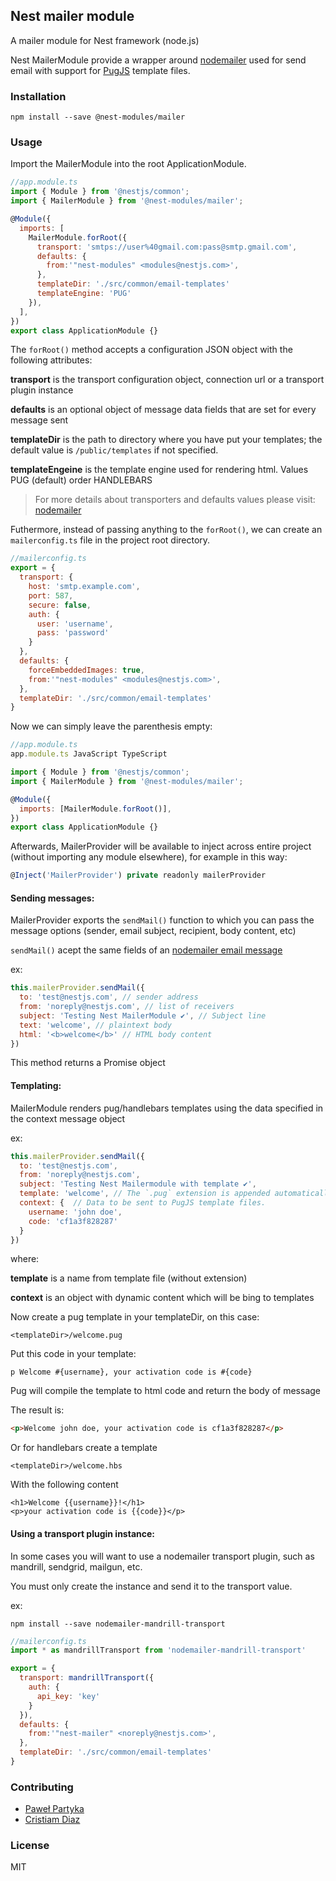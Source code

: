 ## Nest mailer module

A mailer module for Nest framework (node.js)

Nest MailerModule provide a wrapper around [nodemailer](https://nodemailer.com/) used for send email with support for [PugJS](https://pugjs.org) template files.

### Installation

```
npm install --save @nest-modules/mailer
```

### Usage

Import the MailerModule into the root ApplicationModule.

```javascript
//app.module.ts
import { Module } from '@nestjs/common';
import { MailerModule } from '@nest-modules/mailer';

@Module({
  imports: [
    MailerModule.forRoot({
      transport: 'smtps://user%40gmail.com:pass@smtp.gmail.com',
      defaults: {
        from:'"nest-modules" <modules@nestjs.com>',
      },
      templateDir: './src/common/email-templates'
      templateEngine: 'PUG'
    }),
  ],
})
export class ApplicationModule {}
```

The `forRoot()` method accepts a configuration JSON object with the following attributes:

**transport** is the transport configuration object, connection url or a transport plugin instance

**defaults** is an optional object of message data fields that are set for every message sent

**templateDir** is the path to directory where you have put your templates; the default value is `/public/templates` if not specified.

**templateEngeine** is the template engine used for rendering html. Values PUG (default) order HANDLEBARS

>For more details about transporters and defaults values please visit: [nodemailer](https://nodemailer.com/)


Futhermore, instead of passing anything to the `forRoot()`, we can create an `mailerconfig.ts` file in the project root directory.

```javascript
//mailerconfig.ts
export = {
  transport: {
    host: 'smtp.example.com',
    port: 587,
    secure: false,
    auth: {
      user: 'username',
      pass: 'password'
    }
  },
  defaults: {
    forceEmbeddedImages: true,
    from:'"nest-modules" <modules@nestjs.com>',
  },
  templateDir: './src/common/email-templates'
}
```

Now we can simply leave the parenthesis empty:

```javascript
//app.module.ts
app.module.ts JavaScript TypeScript

import { Module } from '@nestjs/common';
import { MailerModule } from '@nest-modules/mailer';

@Module({
  imports: [MailerModule.forRoot()],
})
export class ApplicationModule {}
```


Afterwards, MailerProvider will be available to inject across entire project (without importing any module elsewhere), for example in this way:

```javascript
@Inject('MailerProvider') private readonly mailerProvider
```

#### Sending messages:

MailerProvider exports the `sendMail()` function to which you can pass the message options (sender, email subject, recipient, body content, etc)

`sendMail()` acept the same fields of an [nodemailer email message](https://nodemailer.com/message/)

ex:

```javascript
this.mailerProvider.sendMail({
  to: 'test@nestjs.com', // sender address
  from: 'noreply@nestjs.com', // list of receivers
  subject: 'Testing Nest MailerModule ✔', // Subject line
  text: 'welcome', // plaintext body
  html: '<b>welcome</b>' // HTML body content
})
```

This method returns a Promise object

#### Templating:
MailerModule renders pug/handlebars templates using the data specified in the context message object

ex:

```javascript
this.mailerProvider.sendMail({
  to: 'test@nestjs.com',
  from: 'noreply@nestjs.com',
  subject: 'Testing Nest Mailermodule with template ✔',
  template: 'welcome', // The `.pug` extension is appended automatically.
  context: {  // Data to be sent to PugJS template files.
    username: 'john doe',
    code: 'cf1a3f828287'
  }
})
```
where:

**template** is a name from template file (without extension)

**context** is an object with dynamic content which will be bing to templates

Now create a pug template in your templateDir, on this case:

`<templateDir>/welcome.pug`

Put this code in your template:
```jade
p Welcome #{username}, your activation code is #{code}
```

Pug will compile the template to html code and return the body of message

The result is:
```html
<p>Welcome john doe, your activation code is cf1a3f828287</p>
```

Or for handlebars create a template 

`<templateDir>/welcome.hbs`

With the following content
```
<h1>Welcome {{username}}!</h1>
<p>your activation code is {{code}}</p>
```


#### Using a transport plugin instance:

In some cases you will want to use a nodemailer transport plugin, such as mandrill, sendgrid, mailgun, etc.

You must only create the instance and send it to the transport value.

ex:
```
npm install --save nodemailer-mandrill-transport
```

```javascript
//mailerconfig.ts
import * as mandrillTransport from 'nodemailer-mandrill-transport'

export = {
  transport: mandrillTransport({
    auth: {
      api_key: 'key'
    }
  }),
  defaults: {
    from:'"nest-mailer" <noreply@nestjs.com>',
  },
  templateDir: './src/common/email-templates'
}
```

### Contributing

* [Paweł Partyka](http://epartyka.com)
* [Cristiam Diaz](https://github.com/cdiaz)

### License

MIT
